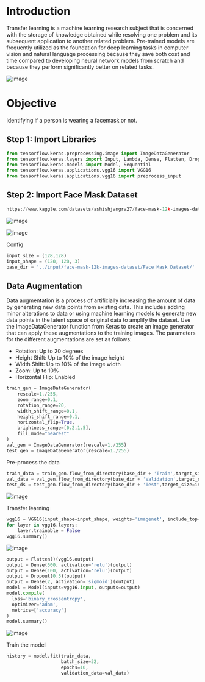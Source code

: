 # Introduction
Transfer learning is a machine learning research subject that is concerned with the storage of knowledge obtained while resolving one problem and its subsequent application to another related problem. Pre-trained models are frequently utilized as the foundation for deep learning tasks in computer vision and natural language processing because they save both cost and time compared to developing neural network models from scratch and because they perform significantly better on related tasks.

![image](https://github.com/hughiephan/DPL/assets/16631121/8be69cb2-072a-40a5-8141-6b6b776cdde0)

# Objective

Identifying if a person is wearing a facemask or not.


## Step 1: Import Libraries
```py
from tensorflow.keras.preprocessing.image import ImageDataGenerator
from tensorflow.keras.layers import Input, Lambda, Dense, Flatten, Dropout
from tensorflow.keras.models import Model, Sequential
from tensorflow.keras.applications.vgg16 import VGG16
from tensorflow.keras.applications.vgg16 import preprocess_input
```

## Step 2: Import Face Mask Dataset
```py
https://www.kaggle.com/datasets/ashishjangra27/face-mask-12k-images-dataset
```
![image](https://github.com/hughiephan/DPL/assets/16631121/71604595-7981-4808-890e-e5d57a224c81)

![image](https://github.com/hughiephan/DPL/assets/16631121/15f8cff9-cd23-4d5e-ad79-3e63e1e437eb)

Config
```py
input_size = (128,128)
input_shape = (128, 128, 3)
base_dir = '../input/face-mask-12k-images-dataset/Face Mask Dataset/'
```

## Data Augmentation

Data augmentation is a process of artificially increasing the amount of data by generating new data points from existing data. This includes adding minor alterations to data or using machine learning models to generate new data points in the latent space of original data to amplify the dataset. Use the ImageDataGenerator function from Keras to create an image generator that can apply these augmentations to the training images. The parameters for the different augmentations are set as follows:
- Rotation: Up to 20 degrees
- Height Shift: Up to 10% of the image height
- Width Shift: Up to 10% of the image width
- Zoom: Up to 10%
- Horizontal Flip: Enabled

```py
train_gen = ImageDataGenerator(
    rescale=1./255, 
    zoom_range=0.1,
    rotation_range=20,
    width_shift_range=0.1,
    height_shift_range=0.1,
    horizontal_flip=True,
    brightness_range=[0.2,1.5],
    fill_mode="nearest"
)
val_gen = ImageDataGenerator(rescale=1./255)
test_gen = ImageDataGenerator(rescale=1./255)
```

Pre-process the data
```py
train_data = train_gen.flow_from_directory(base_dir + 'Train',target_size=input_size,seed=42)
val_data = val_gen.flow_from_directory(base_dir + 'Validation',target_size=input_size,seed=42)
test_ds = test_gen.flow_from_directory(base_dir + 'Test',target_size=input_size,seed=42)
```
![image](https://github.com/hughiephan/DPL/assets/16631121/3dc60840-7919-49fa-a626-45678cc4d1e9)


Transfer learning
```py
vgg16 = VGG16(input_shape=input_shape, weights='imagenet', include_top=False)
for layer in vgg16.layers:
    layer.trainable = False
vgg16.summary()
```
![image](https://github.com/hughiephan/DPL/assets/16631121/3d0043ac-22ac-497e-ae3f-3813378c79c5)

```py
output = Flatten()(vgg16.output)
output = Dense(500, activation='relu')(output)
output = Dense(100, activation='relu')(output)
output = Dropout(0.5)(output)
output = Dense(2, activation='sigmoid')(output)
model = Model(inputs=vgg16.input, outputs=output)
model.compile(
  loss='binary_crossentropy',
  optimizer='adam',
  metrics=['accuracy']
)
model.summary()
```
![image](https://github.com/hughiephan/DPL/assets/16631121/807ef1fb-0805-496f-aaef-0aba55627094)

Train the model
```py
history = model.fit(train_data,
                    batch_size=32,
                    epochs=10,
                    validation_data=val_data)
```

